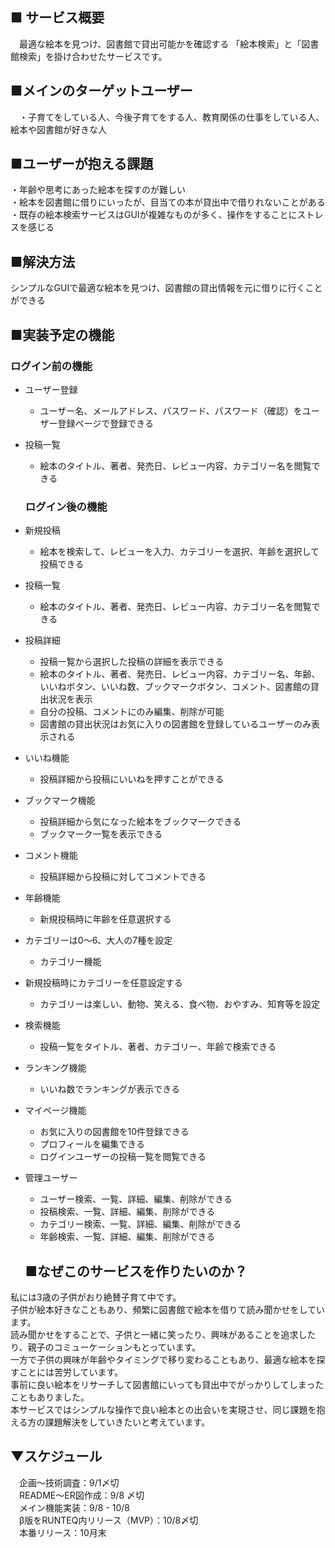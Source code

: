   ## ■ サービス概要
　最適な絵本を見つけ、図書館で貸出可能かを確認する
「絵本検索」と「図書館検索」を掛け合わせたサービスです。
  ## ■メインのターゲットユーザー
　・子育てをしている人、今後子育てをする人、教育関係の仕事をしている人、絵本や図書館が好きな人
  ## ■ユーザーが抱える課題
  ・年齢や思考にあった絵本を探すのが難しい  
  ・絵本を図書館に借りにいったが、目当ての本が貸出中で借りれないことがある  
  ・既存の絵本検索サービスはGUIが複雑なものが多く、操作をすることにストレスを感じる  
  ## ■解決方法
  シンプルなGUIで最適な絵本を見つけ、図書館の貸出情報を元に借りに行くことができる　
  ## ■実装予定の機能
  ### ログイン前の機能
- ユーザー登録  
  - ユーザー名、メールアドレス、パスワード、パスワード（確認）をユーザー登録ページで登録できる  
- 投稿一覧  
  - 絵本のタイトル、著者、発売日、レビュー内容、カテゴリー名を閲覧できる  
  ### ログイン後の機能
- 新規投稿  
  - 絵本を検索して、レビューを入力、カテゴリーを選択、年齢を選択して投稿できる  
- 投稿一覧  
  - 絵本のタイトル、著者、発売日、レビュー内容、カテゴリー名を閲覧できる  
- 投稿詳細  
  - 投稿一覧から選択した投稿の詳細を表示できる  
  - 絵本のタイトル、著者、発売日、レビュー内容、カテゴリー名、年齢、いいねボタン、いいね数、ブックマークボタン、コメント、図書館の貸出状況を表示  
  - 自分の投稿、コメントにのみ編集、削除が可能  
  - 図書館の貸出状況はお気に入りの図書館を登録しているユーザーのみ表示される  
- いいね機能  
  - 投稿詳細から投稿にいいねを押すことができる  
- ブックマーク機能  
  - 投稿詳細から気になった絵本をブックマークできる  
  - ブックマーク一覧を表示できる  
- コメント機能  
  - 投稿詳細から投稿に対してコメントできる  
- 年齢機能  
  - 新規投稿時に年齢を任意選択する  
- カテゴリーは0〜6、大人の7種を設定  
  - カテゴリー機能  
- 新規投稿時にカテゴリーを任意設定する  
  - カテゴリーは楽しい、動物、笑える、食べ物、おやすみ、知育等を設定  
- 検索機能  
  - 投稿一覧をタイトル、著者、カテゴリー、年齢で検索できる  
- ランキング機能  
  - いいね数でランキングが表示できる   
- マイページ機能  
  - お気に入りの図書館を10件登録できる  
  - プロフィールを編集できる  
  - ログインユーザーの投稿一覧を閲覧できる  
- 管理ユーザー   
  - ユーザー検索、一覧、詳細、編集、削除ができる  
  - 投稿検索、一覧、詳細、編集、削除ができる  
  - カテゴリー検索、一覧、詳細、編集、削除ができる  
  - 年齢検索、一覧、詳細、編集、削除ができる  

  ## ■なぜこのサービスを作りたいのか？
私には3歳の子供がおり絶賛子育て中です。  
子供が絵本好きなこともあり、頻繁に図書館で絵本を借りて読み聞かせをしています。  
読み聞かせをすることで、子供と一緒に笑ったり、興味があることを追求したり、親子のコミューケーションもとっています。  
一方で子供の興味が年齢やタイミングで移り変わることもあり、最適な絵本を探すことには苦労しています。  
事前に良い絵本をリサーチして図書館にいっても貸出中でがっかりしてしまったこともありました。  
本サービスではシンプルな操作で良い絵本との出会いを実現させ、同じ課題を抱える方の課題解決をしていきたいと考えています。  

  ## ▼スケジュール
　企画〜技術調査：9/1〆切  
　README〜ER図作成：9/8 〆切  
　メイン機能実装：9/8 - 10/8  
　β版をRUNTEQ内リリース（MVP）：10/8〆切  
　本番リリース：10月末  